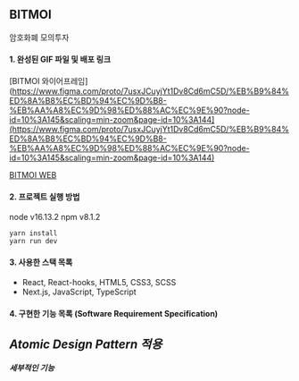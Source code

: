 ## BITMOI
암호화폐 모의투자

#### 1. 완성된 GIF 파일 및 배포 링크
[BITMOI 와이어프레임](https://www.figma.com/proto/7usxJCuyjYt1Dv8Cd6mC5D/%EB%B9%84%ED%8A%B8%EC%BD%94%EC%9D%B8-%EB%AA%A8%EC%9D%98%ED%88%AC%EC%9E%90?node-id=10%3A145&scaling=min-zoom&page-id=10%3A144](https://www.figma.com/proto/7usxJCuyjYt1Dv8Cd6mC5D/%EB%B9%84%ED%8A%B8%EC%BD%94%EC%9D%B8-%EB%AA%A8%EC%9D%98%ED%88%AC%EC%9E%90?node-id=10%3A145&scaling=min-zoom&page-id=10%3A144)

[BITMOI WEB](https://bitmoiapp.com/)

#### 2. 프로젝트 실행 방법
node v16.13.2
npm v8.1.2
```
yarn install
yarn run dev
```

#### 3. 사용한 스택 목록

- React, React-hooks, HTML5, CSS3, SCSS
- Next.js, JavaScript, TypeScript

#### 4. 구현한 기능 목록 (Software Requirement Specification)
***Atomic Design Pattern 적용***
- 
***세부적인 기능***
<!-- - 즐겨찾기 기능(홈, 거래소 페이지 간 공유)
- 다양한 차트 라이브러리를 이용하여 구현
- 암호화폐의 한글이름 및 심볼 검색기능
- 암호화폐 리스트 클릭 시, 해당 차트 뷰 및 거래기능
- 

#### 5. 구현 방법 및 구현하면서 어려웠던 점
#### 타입스크립트를 적용하며 발생하는 에러 핸들링: 시간적 자원이 많이 드는 요인
#### CORS error 해결
- 배포했을 때 모든 통신에서 CORS 에러 발생

-> CORS를 허용하는 프록시 서버를 사용

-> 429 (Too Many Requests) error 발생

-> 직접 프록시 서버를 배포 후 사용하여 해결
